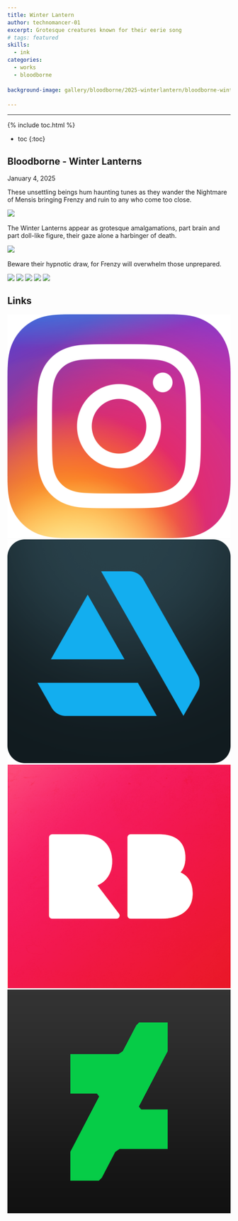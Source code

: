 ```yaml
---
title: Winter Lantern
author: technomancer-01
excerpt: Grotesque creatures known for their eerie song
# tags: featured
skills:
  - ink
categories:
  - works
  - bloodborne

background-image: gallery/bloodborne/2025-winterlantern/bloodborne-winter-lantern-3.png

---
```

---
<script>
function myFunction(imgs) {
  var expandImg = document.getElementById("expandedImg");
  var imgText = document.getElementById("imgtext");
  expandImg.src = imgs.src;
  imgText.innerHTML = imgs.alt;
  expandImg.parentElement.style.display = "block";
}
</script>
<style>
  small{
    font-size: 10px;
  }
  /* The expanding image container */
.container {
  display: none;

  z-index: 10;
  margin-left: auto;
  margin-right: auto;

  position: fixed;
  top: 10%;
  left: 10%;
  width: 80vw;
  overflow-y: scroll;
  overflow-x: scroll;
  bottom: 3%;
}



/* Expanding image text */
#imgtext {
  position: absolute;
  bottom: 15px;
  left: 15px;
  color: white;
  font-size: 20px;
}

/* Closable button inside the expanded image */
.closebtn {
  position: absolute;
  top: 10px;
  right: 15px;
  color: white;
  font-size: 35px;
  cursor: pointer;
}
  </style>
  <link rel="stylesheet" href="https://cdnjs.cloudflare.com/ajax/libs/font-awesome/4.7.0/css/font-awesome.min.css">

{% include toc.html %}
* toc
{:toc}

## Bloodborne - Winter Lanterns

January 4, 2025

These unsettling beings hum haunting tunes as they wander the Nightmare of Mensis bringing Frenzy and ruin to any who come too close.


<img class="imageDisplay" src="/images/gallery/bloodborne/2025-winterlantern/bloodborne-winter-lantern-1.png" onclick="myFunction(this);">

 The Winter Lanterns appear as grotesque amalgamations, part brain and part doll-like figure, their gaze alone a harbinger of death.

<img class="imageDisplay" src="/images/gallery/bloodborne/2025-winterlantern/bloodborne-winter-lantern-2.png" onclick="myFunction(this);">

Beware their hypnotic draw, for Frenzy will overwhelm those unprepared.

<img class="imageDisplay" src="/images/gallery/bloodborne/2025-winterlantern/bloodborne-winter-lantern-3.png" onclick="myFunction(this);">

<img class="imageDisplay" src="/images/gallery/bloodborne/2025-winterlantern/bloodborne-winter-lantern-4.png" onclick="myFunction(this);">


<img class="imageDisplay" src="/images/gallery/bloodborne/2025-winterlantern/bloodborne-winter-lantern-5.png" onclick="myFunction(this);">

<img class="imageDisplay" src="/images/gallery/bloodborne/2025-winterlantern/bloodborne-winter-lantern-6.png" onclick="myFunction(this);">

<img class="imageDisplay" src="/images/gallery/bloodborne/2025-winterlantern/bloodborne-winter-lantern-7.png" onclick="myFunction(this);">



## Links
<a href="https://www.instagram.com/p/WinterLanternsFrenzy/?igshid=YmMyMTA2M2Y="><img class="social-media-icons" src="/images/social-media-icons/social-media-icon-instagram.png"></a>
<a href="https://www.artstation.com/technomancer-01"><img class="social-media-icons" src="/images/social-media-icons/social-media-icon-artstation.png"></a>
<a href="https://www.redbubble.com/people/technomancer-01/shop/"><img class="social-media-icons" src="/images/social-media-icons/social-media-icon-redbubble.png"></a>
<a href="https://www.deviantart.com/technomancer-01/art/Winter-Lanterns-945152278"><img class="social-media-icons" src="/images/social-media-icons/social-media-icon-deviantart.png"></a>
